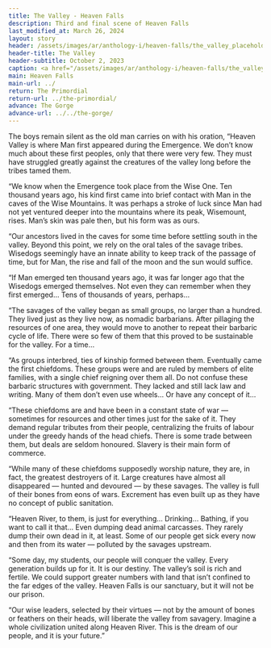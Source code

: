 ```yaml
---
title: The Valley - Heaven Falls
description: Third and final scene of Heaven Falls
last_modified_at: March 26, 2024
layout: story
header: /assets/images/ar/anthology-i/heaven-falls/the_valley_placeholder_blur.jpg
header-title: The Valley
header-subtitle: October 2, 2023
caption: <a href="/assets/images/ar/anthology-i/heaven-falls/the_valley_placeholder.jpg" target="_blank">AI placeholder artwork</a> generated above using <a href="https://creator.nightcafe.studio/creation/x91VvmI0OpuEBemZ5AHy" target="_blank">SDXL 1.0</a> — <a href="https://creativecommons.org/publicdomain/zero/1.0/" target="_blank">CC0 1.0</a>
main: Heaven Falls
main-url: ../
return: The Primordial
return-url: ../the-primordial/
advance: The Gorge
advance-url: ../../the-gorge/
---
```


The boys remain silent as the old man carries on with his oration, “Heaven Valley is where Man first appeared during the Emergence. We don’t know much about these first peoples, only that there were very few. They must have struggled greatly against the creatures of the valley long before the tribes tamed them.

“We know when the Emergence took place from the Wise One. Ten thousand years ago, his kind first came into brief contact with Man in the caves of the Wise Mountains. It was perhaps a stroke of luck since Man had not yet ventured deeper into the mountains where its peak, Wisemount, rises. Man’s skin was pale then, but his form was as ours.

“Our ancestors lived in the caves for some time before settling south in the valley. Beyond this point, we rely on the oral tales of the savage tribes. Wisedogs seemingly have an innate ability to keep track of the passage of time, but for Man, the rise and fall of the moon and the sun would suffice.

“If Man emerged ten thousand years ago, it was far longer ago that the Wisedogs emerged themselves. Not even they can remember when they first emerged… Tens of thousands of years, perhaps…

“The savages of the valley began as small groups, no larger than a hundred. They lived just as they live now, as nomadic barbarians. After pillaging the resources of one area, they would move to another to repeat their barbaric cycle of life. There were so few of them that this proved to be sustainable for the valley. For a time…

“As groups interbred, ties of kinship formed between them. Eventually came the first chiefdoms. These groups were and are ruled by members of elite families, with a single chief reigning over them all. Do not confuse these barbaric structures with government. They lacked and still lack law and writing. Many of them don’t even use wheels… Or have any concept of it…

“These chiefdoms are and have been in a constant state of war — sometimes for resources and other times just for the sake of it. They demand regular tributes from their people, centralizing the fruits of labour under the greedy hands of the head chiefs. There is some trade between them, but deals are seldom honoured. Slavery is their main form of commerce.

“While many of these chiefdoms supposedly worship nature, they are, in fact, the greatest destroyers of it. Large creatures have almost all disappeared — hunted and devoured — by these savages. The valley is full of their bones from eons of wars. Excrement has even built up as they have no concept of public sanitation.

“Heaven River, to them, is just for everything… Drinking… Bathing, if you want to call it that… Even dumping dead animal carcasses. They rarely dump their own dead in it, at least. Some of our people get sick every now and then from its water — polluted by the savages upstream.

“Some day, my students, our people will conquer the valley. Every generation builds up for it. It is our destiny. The valley’s soil is rich and fertile. We could support greater numbers with land that isn’t confined to the far edges of the valley. Heaven Falls is our sanctuary, but it will not be our prison.

“Our wise leaders, selected by their virtues — not by the amount of bones or feathers on their heads, will liberate the valley from savagery. Imagine a whole civilization united along Heaven River. This is the dream of our people, and it is your future.”